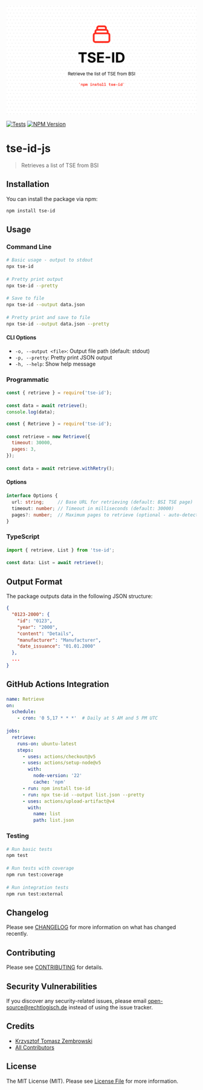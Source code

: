 ![Recht logisch tse-id-js banner image](rechtlogisch-tse-id-js-banner.png)

[![Tests](https://img.shields.io/github/actions/workflow/status/rechtlogisch/tse-id-js/run-tests.yml?branch=main&label=tests&style=flat-square)](https://github.com/rechtlogisch/tse-id-js/actions/workflows/run-tests.yml)
[![NPM Version](https://img.shields.io/npm/v/tse-id)](https://www.npmjs.com/package/tse-id)

# tse-id-js

> Retrieves a list of TSE from BSI

## Installation

You can install the package via npm:

```bash
npm install tse-id
```

## Usage

### Command Line

```bash
# Basic usage - output to stdout
npx tse-id

# Pretty print output
npx tse-id --pretty

# Save to file
npx tse-id --output data.json

# Pretty print and save to file
npx tse-id --output data.json --pretty
```

#### CLI Options

- `-o, --output <file>`: Output file path (default: stdout)
- `-p, --pretty`: Pretty print JSON output
- `-h, --help`: Show help message

### Programmatic

```javascript
const { retrieve } = require('tse-id');

const data = await retrieve();
console.log(data);
```

```javascript
const { Retrieve } = require('tse-id');

const retrieve = new Retrieve({
  timeout: 30000,
  pages: 3,
});

const data = await retrieve.withRetry();
```

#### Options

```typescript
interface Options {
  url: string;     // Base URL for retrieving (default: BSI TSE page)
  timeout: number; // Timeout in milliseconds (default: 30000)
  pages?: number;  // Maximum pages to retrieve (optional - auto-detection used by default)
}
```

### TypeScript

```typescript
import { retrieve, List } from 'tse-id';

const data: List = await retrieve();
```

## Output Format

The package outputs data in the following JSON structure:

```json
{
  "0123-2000": {
    "id": "0123",
    "year": "2000",
    "content": "Details",
    "manufacturer": "Manufacturer",
    "date_issuance": "01.01.2000"
  },
  ...
}
```

## GitHub Actions Integration

```yaml
name: Retrieve
on:
  schedule:
    - cron: '0 5,17 * * *'  # Daily at 5 AM and 5 PM UTC

jobs:
  retrieve:
    runs-on: ubuntu-latest
    steps:
      - uses: actions/checkout@v5
      - uses: actions/setup-node@v5
        with:
          node-version: '22'
          cache: 'npm'
      - run: npm install tse-id
      - run: npx tse-id --output list.json --pretty
      - uses: actions/upload-artifact@v4
        with:
          name: list
          path: list.json
```

### Testing

```bash
# Run basic tests
npm test

# Run tests with coverage
npm run test:coverage

# Run integration tests
npm run test:external
```

## Changelog

Please see [CHANGELOG](CHANGELOG.md) for more information on what has changed recently.

## Contributing

Please see [CONTRIBUTING](https://github.com/rechtlogisch/.github/blob/main/CONTRIBUTING.md) for details.

## Security Vulnerabilities

If you discover any security-related issues, please email open-source@rechtlogisch.de instead of using the issue tracker.

## Credits

- [Krzysztof Tomasz Zembrowski](https://github.com/zembrowski)
- [All Contributors](../../contributors)

## License

The MIT License (MIT). Please see [License File](LICENSE.md) for more information.
